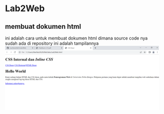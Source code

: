 # Lab2Web

## membuat dokumen html
ini adalah cara untuk membuat dokumen html
dimana source code nya sudah ada di repository
ini adalah tampilannya
![Gambar 1](screenshot/ss1.png)